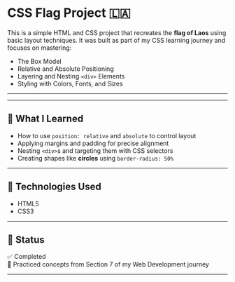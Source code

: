 # CSS Flag Project 🇱🇦

This is a simple HTML and CSS project that recreates the **flag of Laos** using basic layout techniques. It was built as part of my CSS learning journey and focuses on mastering:

- The Box Model  
- Relative and Absolute Positioning  
- Layering and Nesting `<div>` Elements  
- Styling with Colors, Fonts, and Sizes  

---


---

## 📁 What I Learned

- How to use `position: relative` and `absolute` to control layout  
- Applying margins and padding for precise alignment  
- Nesting `<div>`s and targeting them with CSS selectors  
- Creating shapes like **circles** using `border-radius: 50%`

---

## 🚀 Technologies Used

- HTML5  
- CSS3  

---

## 📌 Status

✅ Completed  
🧪 Practiced concepts from Section 7 of my Web Development journey

---

